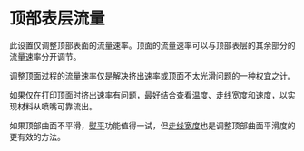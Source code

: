 顶部表层流量
====
此设置仅调整顶部表面的流量速率。顶面的流量速率可以与顶部表层的其余部分的流量速率分开调节。

调整顶面过程的流量速率仅是解决挤出速率或顶面不太光滑问题的一种权宜之计。

如果仅在打印顶面时挤出速率有问题，最好结合查看[温度](material_print_temperature.md)、[走线宽度](../top_bottom/roofing_line_width.md)和[速度](../speed/speed_roofing.md)，以实现材料从喷嘴可靠流出。

如果顶部曲面不平滑，[熨平](../top_bottom/ironing_enabled.md)功能值得一试，但[走线宽度](../top_bottom/roofing_line_width.md)也是调整顶部曲面平滑度的更有效的方法。

